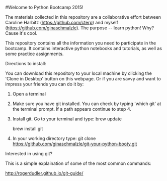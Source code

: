 #Welcome to Python Bootcamp 2015!

The materials collected in this repository are a collaborative effort between Caroline Harbitz (https://github.com/cterp) and myself (https://github.com/ginaschmalzle).  The purpose -- learn python!  Why? Cause it's cool.

This repository contains all the information you need to participate in the bootcamp.  It contains interactive python notebooks and tutorials, as well as some practice assignments.  

Directions to install:

You can download this repository to your local machine by clicking the 'Clone in Desktop' button on this webpage.  Or if you are savvy and want to impress your friends you can do it by:

1. Open a terminal
2. Make sure you have git installed.  You can check by typing 'which git' at the terminal prompt.  If a path appears continue to step 4.
3. Install git.   Go to your terminal and type:
    brew update
    
    brew install git
4. In your working directory type:
    git clone https://github.com/ginaschmalzle/git-your-python-booty.git


Interested in using git?

This is a simple explaination of some of the most common commands:

http://rogerdudler.github.io/git-guide/
